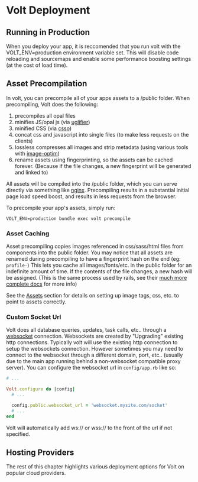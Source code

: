 # Volt Deployment

## Running in Production

When you deploy your app, it is reccomended that you run volt with the VOLT_ENV=production environment variable set.  This will disable code reloading and sourcemaps and enable some performance boosting settings (at the cost of load time).

## Asset Precompilation

In volt, you can precompile all of your apps assets to a /public folder.  When precompiling, Volt does the following:

1. precompiles all opal files
2. minifies JS/opal js (via [uglifier](https://github.com/mishoo/UglifyJS2))
3. minified CSS (via [csso](https://github.com/css/csso))
4. concat css and javascript into single files (to make less requests on the clients)
5. lossless compresses all images and strip metadata (using various tools with [image-optim](https://github.com/toy/image_optim))
6. rename assets using fingerprinting, so the assets can be cached forever.  (Because if the file changes, a new fingerprint will be generated and linked to)

All assets will be compiled into the /public folder, which you can serve directly via something like [nginx](http://nginx.org/).  Precompiling results in a substantial initial page load speed boost, and results in less requests from the browser.

To precompile your app's assets, simply run:

```VOLT_ENV=production bundle exec volt precompile```

### Asset Caching

Asset precompiling copies images referenced in css/sass/html files from components into the public folder.  You may notice that all assets are renamed during precompiling to have a fingerprint hash on the end (eg: ```profile-```)  This lets you cache all images/fonts/etc. in the public folder for an indefinite amount of time.  If the contents of the file changes, a new hash will be assigned.  (This is the same process used by rails, see their [much more complete docs](http://guides.rubyonrails.org/asset_pipeline.html) for more info)

See the [Assets](docs/assets.md) section for details on setting up image tags, css, etc. to point to assets correctly.

### Custom Socket Url

Volt does all database queries, updates, task calls, etc.. through a [websocket](https://en.wikipedia.org/wiki/WebSocket) connection.  Websockets are created by "Upgrading" existing http connections.  Typically volt will use the existing http connection to setup the websockets connection.  However sometimes you may need to connect to the websocket through a different domain, port, etc.. (usually due to the main app running behind a non-websocket compatible proxy server).  You can configure the websocket url in ```config/app.rb``` like so:

```ruby
# ...

Volt.configure do |config|
  # ...

  config.public.websocket_url = 'websocket.mysite.com/socket'
  # ...
end
```

Volt will automatically add ws:// or wss:// to the front of the url if not specified.

## Hosting Providers

The rest of this chapter highlights various deployment options for Volt on popular cloud providers.
